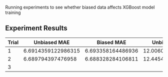 Running experiments to see whether biased data affects XGBoost model training

## Experiment Results

| Trial | Unbiased MAE | Biased MAE | Unbiased RMSE | Biased RMSE |
| --- | --- | --- | --- | --- |
| 1 | 6.6914359122986315 | 6.693358164486936 | 12.006035931671573 | 12.184442154738381 |
| 2 | 6.689794397476958 | 6.688328284106811 | 12.445465601200624 | | 12.237137382806589 |
| 3 | 
